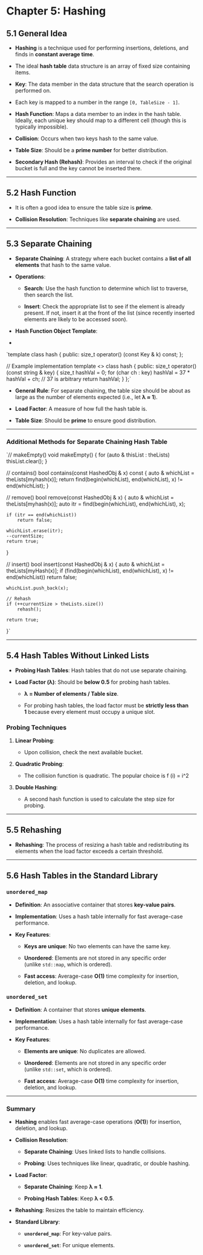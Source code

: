 Chapter 5: Hashing
==================

5.1 General Idea
----------------

-   **Hashing** is a technique used for performing insertions, deletions, and finds in **constant average time**.

-   The ideal **hash table** data structure is an array of fixed size containing items.

-   **Key**: The data member in the data structure that the search operation is performed on.

-   Each key is mapped to a number in the range `[0, TableSize - 1]`.

-   **Hash Function**: Maps a data member to an index in the hash table. Ideally, each unique key should map to a different cell (though this is typically impossible).

-   **Collision**: Occurs when two keys hash to the same value.

-   **Table Size**: Should be a **prime number** for better distribution.

-   **Secondary Hash (Rehash)**: Provides an interval to check if the original bucket is full and the key cannot be inserted there.

* * * * *

5.2 Hash Function
-----------------

-   It is often a good idea to ensure the table size is **prime**.

-   **Collision Resolution**: Techniques like **separate chaining** are used.

* * * * *

5.3 Separate Chaining
---------------------

-   **Separate Chaining**: A strategy where each bucket contains a **list of all elements** that hash to the same value.

-   **Operations**:

    -   **Search**: Use the hash function to determine which list to traverse, then search the list.

    -   **Insert**: Check the appropriate list to see if the element is already present. If not, insert it at the front of the list (since recently inserted elements are likely to be accessed soon).

-   **Hash Function Object Template**:
-   
`template<typename Key>
class hash {
public:
    size_t operator() (const Key & k) const;
};

// Example implementation
template <>
class hash<string> {
public:
    size_t operator()(const string & key) {
        size_t hashVal = 0;
        for (char ch : key)
            hashVal = 37 * hashVal + ch; // 37 is arbitrary
        return hashVal;
    }
};`
-   **General Rule**: For separate chaining, the table size should be about as large as the number of elements expected (i.e., let **λ ≈ 1**).

-   **Load Factor**: A measure of how full the hash table is.

-   **Table Size**: Should be **prime** to ensure good distribution.

* * * * *

### Additional Methods for Separate Chaining Hash Table

`// makeEmpty()
void makeEmpty() {
    for (auto & thisList : theLists)
        thisList.clear();
}

// contains()
bool contains(const HashedObj & x) const {
    auto & whichList = theLists[myhash(x)];
    return find(begin(whichList), end(whichList), x) != end(whichList);
}

// remove()
bool remove(const HashedObj & x) {
    auto & whichList = theLists[myhash(x)];
    auto itr = find(begin(whichList), end(whichList), x);

    if (itr == end(whichList))
        return false;

    whichList.erase(itr);
    --currentSize;
    return true;
}

// insert()
bool insert(const HashedObj & x) {
    auto & whichList = theLists[myHash(x)];
    if (find(begin(whichList), end(whichList), x) != end(whichList))
        return false;

    whichList.push_back(x);

    // Rehash
    if (++currentSize > theLists.size())
        rehash();

    return true;
}`
* * * * *

5.4 Hash Tables Without Linked Lists
------------------------------------

-   **Probing Hash Tables**: Hash tables that do not use separate chaining.

-   **Load Factor (λ)**: Should be **below 0.5** for probing hash tables.

    -   **λ = Number of elements / Table size**.

    -   For probing hash tables, the load factor must be **strictly less than 1** because every element must occupy a unique slot.

### Probing Techniques

1.  **Linear Probing**:

    -   Upon collision, check the next available bucket.

2.  **Quadratic Probing**:

    -   The collision function is quadratic. The popular choice is f (i) = i^2
      
3.  **Double Hashing**:

    -   A second hash function is used to calculate the step size for probing.

* * * * *

5.5 Rehashing
-------------

-   **Rehashing**: The process of resizing a hash table and redistributing its elements when the load factor exceeds a certain threshold.

* * * * *

5.6 Hash Tables in the Standard Library
---------------------------------------

### `unordered_map`

-   **Definition**: An associative container that stores **key-value pairs**.

-   **Implementation**: Uses a hash table internally for fast average-case performance.

-   **Key Features**:

    -   **Keys are unique**: No two elements can have the same key.

    -   **Unordered**: Elements are not stored in any specific order (unlike `std::map`, which is ordered).

    -   **Fast access**: Average-case **O(1)** time complexity for insertion, deletion, and lookup.

### `unordered_set`

-   **Definition**: A container that stores **unique elements**.

-   **Implementation**: Uses a hash table internally for fast average-case performance.

-   **Key Features**:

    -   **Elements are unique**: No duplicates are allowed.

    -   **Unordered**: Elements are not stored in any specific order (unlike `std::set`, which is ordered).

    -   **Fast access**: Average-case **O(1)** time complexity for insertion, deletion, and lookup.

* * * * *

### Summary

-   **Hashing** enables fast average-case operations (**O(1)**) for insertion, deletion, and lookup.

-   **Collision Resolution**:

    -   **Separate Chaining**: Uses linked lists to handle collisions.

    -   **Probing**: Uses techniques like linear, quadratic, or double hashing.

-   **Load Factor**:

    -   **Separate Chaining**: Keep **λ ≈ 1**.

    -   **Probing Hash Tables**: Keep **λ < 0.5**.

-   **Rehashing**: Resizes the table to maintain efficiency.

-   **Standard Library**:

    -   **`unordered_map`**: For key-value pairs.

    -   **`unordered_set`**: For unique elements.
